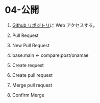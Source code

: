 # 04-公開

1. [Github リポジトリ](https://github.com/masaru-study/verify-note/)に Web アクセスする。

2. Pull Request

3. New Pull Request

4. base:main ← compare:post/onamae

5. Create request

6. Create pull request

7. Merge pull request

8. Confirm Merge
